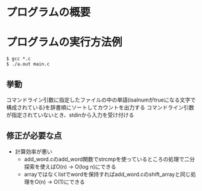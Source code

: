 # プログラムの概要
# プログラムの実行方法例
``` terminal
$ gcc *.c
$ ./a.out main.c
```
## 挙動
コマンドライン引数に指定したファイルの中の単語(isalnumがtrueになる文字で構成されている)を辞書順にソートしてカウントを出力する
コマンドライン引数が指定されていないとき、stdinから入力を受け付ける

## 修正が必要な点
* 計算効率が悪い
	* add_word.cのadd_word関数でstrcmpを使っているところの処理で二分探索を使えばO(n) -> O(log n)にできる
	* arrayではなくlistでwordを保持すればadd_word.cのshift_arrayと同じ処理をO(n) -> O(1)にできる
